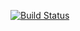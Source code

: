 [![Build Status](https://travis-ci.org/ChronTan/CalculationOfWallpaper.svg?branch=master)](https://travis-ci.org/ChronTan/CalculationOfWallpaper)